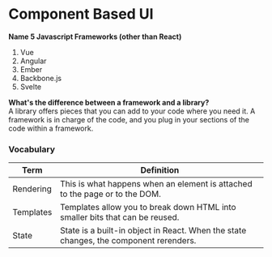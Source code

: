 # Component Based UI

**Name 5 Javascript Frameworks (other than React)**

1. Vue
1. Angular
1. Ember
1. Backbone.js
1. Svelte

**What's the difference between a framework and a library?**  
A library offers pieces that you can add to your code where you need it. A framework is in charge of the code, and you plug in your sections of the code within a framework.

### Vocabulary

| Term      | Definition                                                                            |
| --------- | ------------------------------------------------------------------------------------- |
| Rendering | This is what happens when an element is attached to the page or to the DOM.           |
| Templates | Templates allow you to break down HTML into smaller bits that can be reused.          |
| State     | State is a built-in object in React. When the state changes, the component rerenders. |
